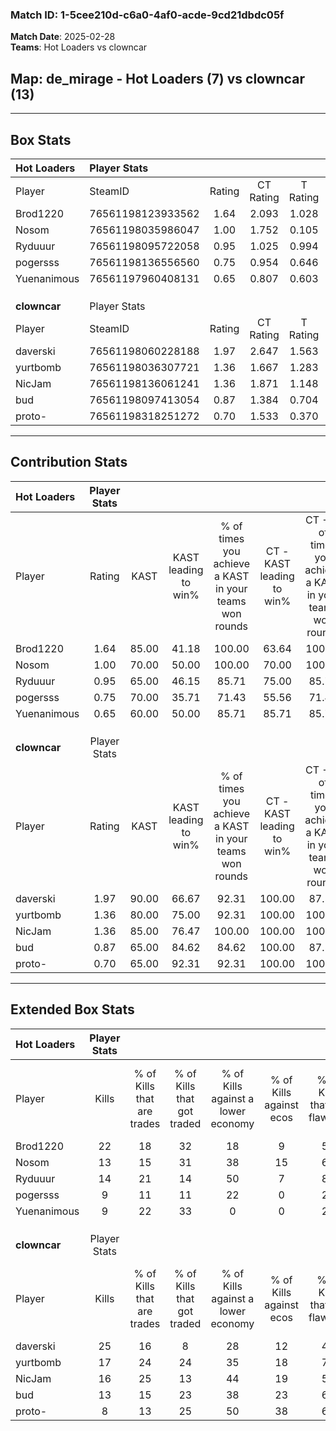 ### Match ID: 1-5cee210d-c6a0-4af0-acde-9cd21dbdc05f  
**Match Date**: 2025-02-28  
**Teams**: Hot Loaders vs clowncar  

## **Map**: de_mirage - Hot Loaders (7) vs clowncar (13)  
---  

## Box Stats  

| **Hot Loaders** | Player Stats      |        |           |          |       |       |       |         |        |      |     |
| :- | :- | :-: | :-: | :-: | :-: | :-: | :-: | :-: | :-: | :-: | :-: |
| Player          | SteamID           | Rating | CT Rating | T Rating | KAST  |  ADR  | Kills | Assists | Deaths | K/D  | HS% |
| Brod1220        | 76561198123933562 |  1.64  |   2.093   |  1.028   | 85.00 | 107.0 |  22   |    2    |   13   | 1.69 | 45  |
| Nosom           | 76561198035986047 |  1.00  |   1.752   |  0.105   | 70.00 | 81.1  |  13   |   11    |   17   | 0.76 | 76  |
| Ryduuur         | 76561198095722058 |  0.95  |   1.025   |  0.994   | 65.00 | 81.6  |  14   |    6    |   18   | 0.78 | 35  |
| pogersss        | 76561198136556560 |  0.75  |   0.954   |  0.646   | 70.00 | 51.9  |   9   |    4    |   15   | 0.60 | 55  |
| Yuenanimous     | 76561197960408131 |  0.65  |   0.807   |  0.603   | 60.00 | 51.0  |   9   |    4    |   16   | 0.56 | 33  |
|                 |                   |        |           |          |       |       |       |         |        |      |     |
|                 |                   |        |           |          |       |       |       |         |        |      |     |
|                 |                   |        |           |          |       |       |       |         |        |      |     |
| **clowncar**    | Player Stats      |        |           |          |       |       |       |         |        |      |     |
| Player          | SteamID           | Rating | CT Rating | T Rating | KAST  |  ADR  | Kills | Assists | Deaths | K/D  | HS% |
| daverski        | 76561198060228188 |  1.97  |   2.647   |  1.563   | 90.00 | 142.5 |  25   |    7    |   12   | 2.08 | 52  |
| yurtbomb        | 76561198036307721 |  1.36  |   1.667   |  1.283   | 80.00 | 79.7  |  17   |    3    |   11   | 1.55 | 58  |
| NicJam          | 76561198136061241 |  1.36  |   1.871   |  1.148   | 85.00 | 90.4  |  16   |    8    |   13   | 1.23 | 50  |
| bud             | 76561198097413054 |  0.87  |   1.384   |  0.704   | 65.00 | 50.3  |  13   |    2    |   15   | 0.87 | 38  |
| proto-          | 76561198318251272 |  0.70  |   1.533   |  0.370   | 65.00 | 65.0  |   8   |    7    |   16   | 0.50 | 37  |
---  

## Contribution Stats  

| **Hot Loaders** | Player Stats |       |                      |                                                        |                           |                                                             |                          |                                                            |
| :- | :-: | :-: | :-: | :-: | :-: | :-: | :-: | :-: |
| Player          |    Rating    | KAST  | KAST leading to win% | % of times you achieve a KAST in your teams won rounds | CT - KAST leading to win% | CT - % of times you achieve a KAST in your teams won rounds | T - KAST leading to win% | T - % of times you achieve a KAST in your teams won rounds |
| Brod1220        |     1.64     | 85.00 |        41.18         |                         100.00                         |           63.64           |                           100.00                            |           0.00           |                            0.00                            |
| Nosom           |     1.00     | 70.00 |        50.00         |                         100.00                         |           70.00           |                           100.00                            |           0.00           |                            0.00                            |
| Ryduuur         |     0.95     | 65.00 |        46.15         |                         85.71                          |           75.00           |                            85.71                            |           0.00           |                            0.00                            |
| pogersss        |     0.75     | 70.00 |        35.71         |                         71.43                          |           55.56           |                            71.43                            |           0.00           |                            0.00                            |
| Yuenanimous     |     0.65     | 60.00 |        50.00         |                         85.71                          |           85.71           |                            85.71                            |           0.00           |                            0.00                            |
|                 |              |       |                      |                                                        |                           |                                                             |                          |                                                            |
|                 |              |       |                      |                                                        |                           |                                                             |                          |                                                            |
|                 |              |       |                      |                                                        |                           |                                                             |                          |                                                            |
| **clowncar**    | Player Stats |       |                      |                                                        |                           |                                                             |                          |                                                            |
| Player          |    Rating    | KAST  | KAST leading to win% | % of times you achieve a KAST in your teams won rounds | CT - KAST leading to win% | CT - % of times you achieve a KAST in your teams won rounds | T - KAST leading to win% | T - % of times you achieve a KAST in your teams won rounds |
| daverski        |     1.97     | 90.00 |        66.67         |                         92.31                          |          100.00           |                            87.50                            |          45.45           |                           100.00                           |
| yurtbomb        |     1.36     | 80.00 |        75.00         |                         92.31                          |          100.00           |                           100.00                            |          50.00           |                           80.00                            |
| NicJam          |     1.36     | 85.00 |        76.47         |                         100.00                         |          100.00           |                           100.00                            |          55.56           |                           100.00                           |
| bud             |     0.87     | 65.00 |        84.62         |                         84.62                          |          100.00           |                            87.50                            |          66.67           |                           80.00                            |
| proto-          |     0.70     | 65.00 |        92.31         |                         92.31                          |          100.00           |                           100.00                            |          80.00           |                           80.00                            |
---  

## Extended Box Stats  

| **Hot Loaders** | Player Stats |                            |                            |                                    |                         |                              |                                 |        |                             |                                     |                          |                               |                            |
| :- | :-: | :-: | :-: | :-: | :-: | :-: | :-: | :-: | :-: | :-: | :-: | :-: | :-: |
| Player          |    Kills     | % of Kills that are trades | % of Kills that got traded | % of Kills against a lower economy | % of Kills against ecos | % of Kills that are flawless | % of Kills that are close duels | Deaths | % of Deaths that get traded | % of Deaths against a lower economy | % of Deaths against ecos | % of Deaths that are flawless | % of Deaths that are close |
| Brod1220        |      22      |             18             |             32             |                 18                 |            9            |              55              |                0                |   13   |              8              |                 15                  |            0             |              54               |             8              |
| Nosom           |      13      |             15             |             31             |                 38                 |           15            |              69              |                8                |   17   |             18              |                 18                  |            6             |              53               |             12             |
| Ryduuur         |      14      |             21             |             14             |                 50                 |            7            |              86              |                0                |   18   |             17              |                 17                  |            0             |              72               |             11             |
| pogersss        |      9       |             11             |             11             |                 22                 |            0            |              22              |               33                |   15   |             20              |                 13                  |            0             |              60               |             0              |
| Yuenanimous     |      9       |             22             |             33             |                 0                  |            0            |              22              |                0                |   16   |             19              |                 13                  |            0             |              69               |             6              |
|                 |              |                            |                            |                                    |                         |                              |                                 |        |                             |                                     |                          |                               |                            |
|                 |              |                            |                            |                                    |                         |                              |                                 |        |                             |                                     |                          |                               |                            |
|                 |              |                            |                            |                                    |                         |                              |                                 |        |                             |                                     |                          |                               |                            |
| **clowncar**    | Player Stats |                            |                            |                                    |                         |                              |                                 |        |                             |                                     |                          |                               |                            |
| Player          |    Kills     | % of Kills that are trades | % of Kills that got traded | % of Kills against a lower economy | % of Kills against ecos | % of Kills that are flawless | % of Kills that are close duels | Deaths | % of Deaths that get traded | % of Deaths against a lower economy | % of Deaths against ecos | % of Deaths that are flawless | % of Deaths that are close |
| daverski        |      25      |             16             |             8              |                 28                 |           12            |              48              |               12                |   12   |             17              |                 17                  |            8             |              75               |             8              |
| yurtbomb        |      17      |             24             |             24             |                 35                 |           18            |              76              |                6                |   11   |             27              |                  9                  |            9             |              55               |             9              |
| NicJam          |      16      |             25             |             13             |                 44                 |           19            |              56              |               13                |   13   |             23              |                 23                  |            15            |              46               |             8              |
| bud             |      13      |             15             |             23             |                 38                 |           23            |              69              |                0                |   15   |             27              |                 27                  |            7             |              60               |             0              |
| proto-          |      8       |             13             |             25             |                 50                 |           38            |              63              |                0                |   16   |             31              |                 25                  |            6             |              50               |             6              |
